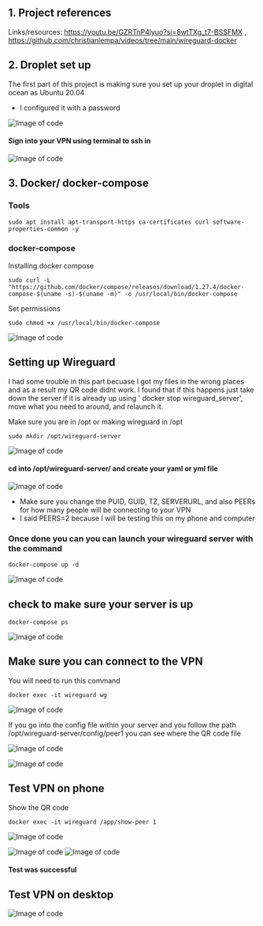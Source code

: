 ## 1. Project references  

Links/resources: https://youtu.be/GZRTnP4lyuo?si=8wtTXg_t7-BSSFMX , https://github.com/christianlempa/videos/tree/main/wireguard-docker


## 2. Droplet set up

The first part of this project is making sure you set up your droplet in digital ocean as Ubuntu 20.04 
 - I configured it with a password

![Image of code](/assets/ip_droplet.png)

#### Sign into your VPN using terminal to ssh in

![Image of code](/assets/Launch_and_signin.png)

## 3. Docker/ docker-compose

### Tools
```shell
sudo apt install apt-transport-https ca-certificates curl software-properties-common -y
```
### docker-compose
Installing docker compose 
```shell
sudo curl -L "https://github.com/docker/compose/releases/download/1.27.4/docker-compose-$(uname -s)-$(uname -m)" -o /usr/local/bin/docker-compose
```

Set permissions
```shell
sudo chmod +x /usr/local/bin/docker-compose
```

![Image of code](/assets/sudo_curl_L.png)


## Setting up Wireguard

I had some trouble in this part becuase I got my files in the wrong places and as a result my QR code didnt work. I found that if this happens just take down the server if it is already up using ' docker stop wireguard_server', move what you need to around, and relaunch it. 

Make sure you are in /opt or making wireguard in /opt

```shell
sudo mkdir /opt/wireguard-server
```
![Image of code](/assets/in_opt.png)

#### cd into /opt/wireguard-server/ and create your yaml or yml file

![Image of code](/assets/yaml_file.png)

- Make sure you change the PUID, GUID, TZ, SERVERURL, and also PEERs for how many people will be connecting to your VPN
- I said PEERS=2 because I will be testing this on my phone and computer

### Once done you can you can launch your wireguard server with the command

```shell
docker-compose up -d
```
![Image of code](/assets/Launch_wireguard.png)

## check to make sure your server is up

```shell
docker-compose ps
```
![Image of code](/assets/wirguard_up.png)


## Make sure you can connect to the VPN 

You will need to run this command 
```shell 
docker exec -it wireguard wg 
```
![Image of code](/assets/Public_private.png)

If you go into the config file within your server and you follow the path /opt/wireguard-server/config/peer1 you can see where the QR code file 

![Image of code](/assets/config_files.png)

![Image of code](/assets/peer1.png_QR.png)

## Test VPN on phone 

Show the QR code
```shell
docker exec -it wireguard /app/show-peer 1
```
![Image of code](/assets/peer1_QR.png)

![Image of code](/assets/phone_screen.png)
![Image of code](/assets/Iphone_screenshot.png)

#### Test was successful

## Test VPN on desktop
![Image of code](/assets/computer_test_website.png)













